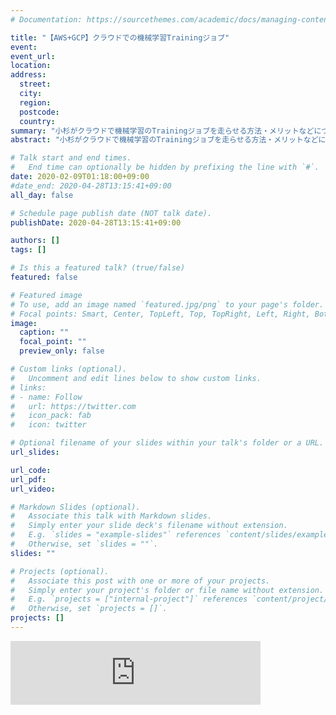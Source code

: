 ```yaml
---
# Documentation: https://sourcethemes.com/academic/docs/managing-content/

title: "【AWS+GCP】クラウドでの機械学習Trainingジョブ"
event:
event_url:
location:
address:
  street:
  city:
  region:
  postcode:
  country:
summary: "小杉がクラウドで機械学習のTrainingジョブを走らせる方法・メリットなどについて話したよ"
abstract: "小杉がクラウドで機械学習のTrainingジョブを走らせる方法・メリットなどについて話したよ"

# Talk start and end times.
#   End time can optionally be hidden by prefixing the line with `#`.
date: 2020-02-09T01:18:00+09:00
#date_end: 2020-04-28T13:15:41+09:00
all_day: false

# Schedule page publish date (NOT talk date).
publishDate: 2020-04-28T13:15:41+09:00

authors: []
tags: []

# Is this a featured talk? (true/false)
featured: false

# Featured image
# To use, add an image named `featured.jpg/png` to your page's folder. 
# Focal points: Smart, Center, TopLeft, Top, TopRight, Left, Right, BottomLeft, Bottom, BottomRight.
image:
  caption: ""
  focal_point: ""
  preview_only: false

# Custom links (optional).
#   Uncomment and edit lines below to show custom links.
# links:
# - name: Follow
#   url: https://twitter.com
#   icon_pack: fab
#   icon: twitter

# Optional filename of your slides within your talk's folder or a URL.
url_slides:

url_code:
url_pdf:
url_video:

# Markdown Slides (optional).
#   Associate this talk with Markdown slides.
#   Simply enter your slide deck's filename without extension.
#   E.g. `slides = "example-slides"` references `content/slides/example-slides.md`.
#   Otherwise, set `slides = ""`.
slides: ""

# Projects (optional).
#   Associate this post with one or more of your projects.
#   Simply enter your project's folder or file name without extension.
#   E.g. `projects = ["internal-project"]` references `content/project/deep-learning/index.md`.
#   Otherwise, set `projects = []`.
projects: []
---
```

<iframe src="https://anchor.fm/mukiudo/embed/episodes/AWSGCPTraining-eanb4v" height="102px" width="400px" frameborder="0" scrolling="no"></iframe>
